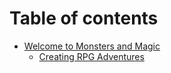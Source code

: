 # Table of contents

* [Welcome to Monsters and Magic](README.md)
  * [Creating RPG Adventures](welcome-to-monsters-and-magic/creating-rpg-adventures.md)
